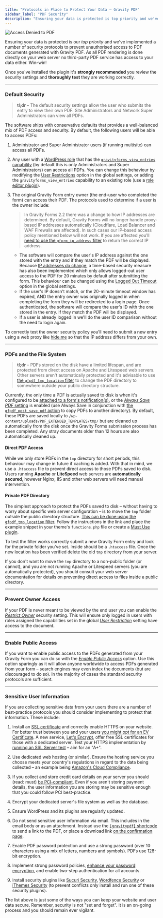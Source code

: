```yaml
---
title: "Protocols in Place to Protect Your Data – Gravity PDF"
sidebar_label: "PDF Security"
description: "Ensuring your data is protected is top priority and we've implemented security protocols to prevent unauthorised access to PDF documents."
---
```


![Access Denied to PDF](https://resources.gravitypdf.com/uploads/2015/10/access-denied.png) 

Ensuring your data is protected is our *top priority* and we've implemented a number of security protocols to prevent unauthorised access to PDF documents generated with Gravity PDF. As all PDF rendering is done directly on your web server no third-party PDF service has access to your data either. Win-win!

Once you've installed the plugin it's **strongly recommended** you review the security settings and **thoroughly test** they are working correctly.

---

### Default Security 

> **tl;dr** – The default security settings allow the user who submits the entry to view their own PDF. Site Administrators and Network Super Administrators can view all PDFs.

The software ships with conservative defaults that provides a well-balanced mix of PDF access and security. By default, the following users will be able to access PDFs:

1. Administrator and Super Administrator users (if running multisite) can access all PDFs.

1. Any user with a [WordPress role](https://codex.wordpress.org/Roles_and_Capabilities) that has the [`gravityforms_view_entries` capability](https://www.gravityhelp.com/documentation/article/role-management-guide/) (by default this is only Administrators and Super Administrators) can access all PDFs. You can change this behaviour by modifying the [User Restrictions](user-global-settings.md#user-restriction) option in the global settings, or adding the `gravityforms_view_entries` capability to an existing role (use a [role editor plugin](https://wordpress.org/plugins/search.php?q=role+editor)).

1. The original Gravity Form entry owner (the end-user who completed the form) can access their PDF. The protocols used to determine if a user is the owner include:

    > In Gravity Forms 2.2 there was a change to how IP addresses are determined. By default, Gravity Forms will no longer handle proxy-based IP addresses automatically (Cloudflare, Load Balancer and WAF Firewalls are affected). In such cases our IP-based access policy mentioned below will not work. If you are affected you'll [need to use the `gform_ip_address` filter](https://www.gravityhelp.com/documentation/article/gform_ip_address/) to return the correct IP address. 
    * The software will compare the user's IP address against the one stored with the entry and if they match the PDF will be displayed. Because [IP addresses do change](http://whatismyipaddress.com/keeps-changing), a time-based security measure has also been implemented which only allows logged-out user access to the PDF for 20 minutes by default after submitting the form. This behaviour can be changed using the [Logged Out Timeout](user-global-settings.md#logged-out-timeout) option in the global settings.
    * If the user's IP doesn't match, or the 20-minute timeout window has expired, AND the entry owner was originally logged in when completing the form they will be redirected to a login page. Once authenticated, the software will compare the user's ID with the one stored in the entry. If they match the PDF will be displayed.
    * If a user is already logged in we'll do the user ID comparison without the need to login again.

To correctly test the owner security policy you'll need to submit a new entry using a web proxy like [hide.me](https://hide.me/en/proxy) so that the IP address differs from your own.

---

### PDFs and the File System 

> **tl;dr** – PDFs stored on the disk have a limited lifespan, and are protected from direct access on Apache and Litespeed web servers. Other servers aren't automatically protected and it's advisable to use [the `gfpdf_tmp_location` filter](https://gravitypdf.com/documentation/v4/gfpdf_tmp_location/) to change the PDF directory to somewhere outside your public directory structure.

Currently, the only time a PDF is actually saved to disk is when it's configured to be [attached to a form's notification(s)](user-setup-pdf.md#notifications), or the [*Always Save PDF* setting](user-setup-pdf.md#save-pdf) is enabled (use Always Save in conjunction with [the `gfpdf_post_save_pdf` action](https://gravitypdf.com/documentation/v4/gfpdf_post_save_pdf/) to copy PDFs to another directory). By default, these PDFs are saved locally to `/wp-content/uploads/PDF_EXTENDED_TEMPLATES/tmp/` but are cleaned up automatically from the disk once the Gravity Forms submission process has been completed. Any stray documents older than 12 hours are also automatically cleaned up. 

#### Direct PDF Access 

While we only store PDFs in the `tmp` directory for short periods, this behaviour may change in future if caching is added. With that in mind, we use a `.htaccess` file to prevent direct access to those PDFs saved to disk. Users running **Apache** or **LiteSpeed** web servers are **automatically secured**, however Nginx, IIS and other web servers will need manual intervention. 

#### Private PDF Directory 

The simplest approach to protect the PDFs saved to disk – without having to worry about specific web server configuration – is to move the `tmp` folder outside the public directory structure. [This can be done using the `gfpdf_tmp_location` filter](https://gravitypdf.com/documentation/v4/gfpdf_tmp_location/). Follow the instructions in the link and place the example snippet in your theme's `functions.php` file or create a [Must Use plugin](https://codex.wordpress.org/Must_Use_Plugins).

To test the filter works correctly submit a new Gravity Form entry and look for the private folder you've set. Inside should be a `.htaccess` file. Once the new location has been verified delete the old `tmp` directory from your server.

If you don't want to move the `tmp` directory to a non-public folder (or cannot), and you are not running Apache or Litespeed servers (you are automatically protected), you should consult your web server documentation for details on preventing direct access to files inside a public directory. 

---

### Prevent Owner Access 

If your PDF is never meant to be viewed by the end user you can enable the [*Restrict Owner*](user-setup-pdf.md#restrict-owner) security setting. This will ensure only logged in users with roles assigned the capabilities set in the global [*User Restriction*](user-global-settings.md#user-restriction) setting have access to the document.

---

### Enable Public Access 

If you want to enable public access to the PDFs generated from your Gravity Form you can do so with the [*Enable Public Access*](user-setup-pdf.md#enable-public-access) option. Use this option sparingly as it will allow anyone worldwide to access PDFs generated from your form – search engines may even index the documents (but are discouraged to do so). In the majority of cases the standard security protocols are sufficient.

---

### Sensitive User Information 

If you are collecting sensitive data from your users there are a number of best-practice protocols you should consider implementing to protect that information. These include:

1. Install an [SSL certificate](https://www.namecheap.com/support/knowledgebase/article.aspx/786/38/what-is-an-ssl-certificate-and-what-is-it-used-for) and correctly enable HTTPS on your website. For better trust between you and your users [you might opt for an EV Certificate](https://www.namecheap.com/security/ssl-certificates/extended-validation.aspx). A new service, [Let's Encrypt](https://letsencrypt.org/), offer free SSL certificates for those with a dedicated server. Test your HTTPS implementation by [running an SSL Server test](https://www.ssllabs.com/ssltest/) – aim for an "A+".

1. Use dedicated web hosting (or similar). Ensure the hosting service you choose meets your country's regulations in regard to the data being collected – an example being [Amazon's Cloud Compliance](http://aws.amazon.com/compliance/).

1. If you collect and store credit card details on your server you should (read: must) [be PCI-compliant](https://www.pcisecuritystandards.org/merchants/). Even if you aren't storing payment details, the user information you are storing may be sensitive enough that you could follow PCI best-practice.

1. Encrypt your dedicated server's file system as well as the database.

1. Ensure WordPress and its plugins are regularly updated.

1. Do not send sensitive user information via email. This includes in the email body or as an attachment. Instead use the [`[gravitypdf]` shortcode](user-shortcodes.md) to send a link to the PDF, or place a download link [on the confirmation page](user-shortcodes.md#confirmation).

1. Enable PDF password protection and use a strong password (over 10 characters using a mix of letters, numbers and symbols). PDFs use 128-bit encryption.

1. Implement strong password policies, [enhance your password encryption](https://github.com/roots/wp-password-bcrypt), and enable two-step authentication for all accounts.

1. Install security plugins like [Sucuri Security](https://wordpress.org/plugins/sucuri-scanner/), [Wordfence Security](https://wordpress.org/plugins/wordfence/) or [iThemes Security](https://wordpress.org/plugins/better-wp-security/) (to prevent conflicts only install and run one of these security plugins).

The list above is just some of the ways you can keep your website and user data secure. Remember, security is not "set and forget". It is an on-going process and you should remain ever vigilant.